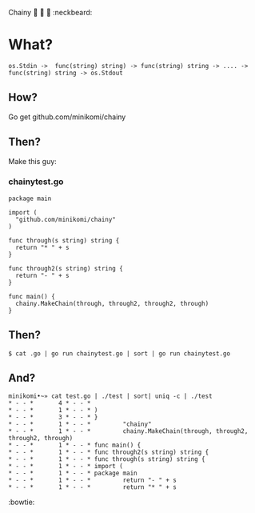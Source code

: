 Chainy :link: :link: :link: :neckbeard:

# What?

    os.Stdin ->  func(string) string) -> func(string) string -> .... -> func(string) string -> os.Stdout

## How?
   
   Go get github.com/minikomi/chainy

## Then?

   Make this guy:

### chainytest.go

    package main

    import (
      "github.com/minikomi/chainy"
    )

    func through(s string) string {
      return "* " + s
    }

    func through2(s string) string {
      return "- " + s
    }

    func main() {
      chainy.MakeChain(through, through2, through2, through)
    }

## Then?

    $ cat .go | go run chainytest.go | sort | go run chainytest.go

## And? 

    minikomi•~» cat test.go | ./test | sort| uniq -c | ./test
    * - - *       4 * - - * 
    * - - *       1 * - - * )
    * - - *       3 * - - * }
    * - - *       1 * - - *         "chainy"
    * - - *       1 * - - *         chainy.MakeChain(through, through2, through2, through)
    * - - *       1 * - - * func main() {
    * - - *       1 * - - * func through2(s string) string {
    * - - *       1 * - - * func through(s string) string {
    * - - *       1 * - - * import (
    * - - *       1 * - - * package main
    * - - *       1 * - - *         return "- " + s
    * - - *       1 * - - *         return "* " + s

:bowtie:
